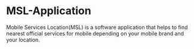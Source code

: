 # MSL-Application
Mobile Services Location(MSL) is a software application that helps to find nearest official services for mobile depending on your mobile brand and your location.
